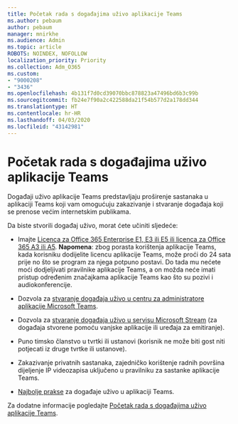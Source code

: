 ```yaml
---
title: Početak rada s događajima uživo aplikacije Teams
ms.author: pebaum
author: pebaum
manager: mnirkhe
ms.audience: Admin
ms.topic: article
ROBOTS: NOINDEX, NOFOLLOW
localization_priority: Priority
ms.collection: Adm_O365
ms.custom:
- "9000208"
- "3436"
ms.openlocfilehash: 4b131f7d0cd39070bbc878823a47496bd6b3c99b
ms.sourcegitcommit: fb24e7f90a2c422588da21f54b577d2a178dd344
ms.translationtype: HT
ms.contentlocale: hr-HR
ms.lasthandoff: 04/03/2020
ms.locfileid: "43142981"
---
```

# <a name="getting-started-with-teams-live-events"></a>Početak rada s događajima uživo aplikacije Teams

Događaji uživo aplikacije Teams predstavljaju proširenje sastanaka u aplikaciji Teams koji vam omogućuju zakazivanje i stvaranje događaja koji se prenose većim internetskim publikama.

Da biste stvorili događaj uživo, morat ćete učiniti sljedeće:

- Imajte [Licenca za Office 365 Enterprise E1, E3 ili E5 ili licenca za Office 365 A3 ili A5](https://docs.microsoft.com/microsoftteams/teams-live-events/set-up-for-teams-live-events#step-2-get-and-assign-licenses). **Napomena**: zbog porasta korištenja aplikacije Teams, kada korisniku dodijelite licencu aplikacije Teams, može proći do 24 sata prije no što se program za njega potpuno postavi. Do tada mu nećete moći dodjeljivati pravilnike aplikacije Teams, a on možda neće imati pristup određenim značajkama aplikacije Teams kao što su pozivi i audiokonferencije.

- Dozvola za [stvaranje događaja uživo u centru za administratore aplikacije Microsoft Teams](https://docs.microsoft.com/microsoftteams/teams-live-events/set-up-for-teams-live-events#create-or-edit-a-live-events-policy).

- Dozvola za [stvaranje događaja uživo u servisu Microsoft Stream](https://docs.microsoft.com/microsoftteams/teams-live-events/what-are-teams-live-events) (za događaja stvorene pomoću vanjske aplikacije ili uređaja za emitiranje).

- Puno timsko članstvo u tvrtki ili ustanovi (korisnik ne može biti gost niti potjecati iz druge tvrtke ili ustanove).

- Zakazivanje privatnih sastanaka, zajedničko korištenje radnih površina dijeljenje IP videozapisa uključeno u pravilniku za sastanke aplikacije Teams.

- [Najbolje prakse](https://support.office.com/article/Best-practices-for-producing-a-Teams-live-event-e500370e-4dd1-4187-8b48-af10ef02cf42) za događaje uživo u aplikaciji Teams.

Za dodatne informacije pogledajte [Početak rada s događajima uživo aplikacije Teams](https://support.office.com/article/get-started-with-microsoft-teams-live-events-d077fec2-a058-483e-9ab5-1494afda578a).
